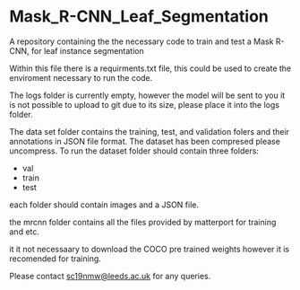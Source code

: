 # Mask_R-CNN_Leaf_Segmentation
A repository containing the the necessary code to train and test a Mask R-CNN, for leaf instance segmentation

Within this file there is a requirments.txt file, this could be used to create the enviroment necessary to run the code.

The logs folder is currently empty, however the model will be sent to you it is not possible to upload to git due to its size, please place it into the logs folder.

The data set folder contains the training, test, and validation folers and their annotations in JSON file format. The dataset has been compresed please uncompress.
To run the dataset folder should contain three folders:

- val
- train
- test

each folder should contain images and a JSON file.

the mrcnn folder contains all the files provided by matterport for training and etc.

it it not necessaary to download the COCO pre trained weights however it is recomended for training.

Please contact sc19nmw@leeds.ac.uk for any queries.
